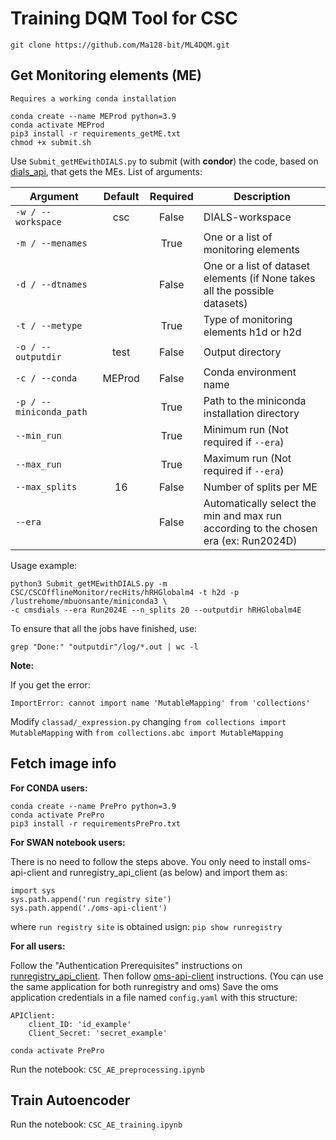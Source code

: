 # Training DQM Tool for CSC

```
git clone https://github.com/Ma128-bit/ML4DQM.git
```

## Get Monitoring elements (ME)
`Requires a working conda installation`
```=shell
conda create --name MEProd python=3.9
conda activate MEProd
pip3 install -r requirements_getME.txt 
chmod +x submit.sh
```
Use `Submit_getMEwithDIALS.py` to submit (with **condor**) the code, based on [dials_api](https://github.com/cms-DQM/dials-py), that gets the MEs. List of arguments:

| Argument                   | Default    | Required | Description                                |
| -------------------------- | :--------: | :------: | ------------------------------------------ |
| `-w / --workspace`         | csc        | False    | DIALS-workspace                            |
| `-m / --menames`           |            | True     | One or a list of monitoring elements       |
| `-d / --dtnames`           |            | False    | One or a list of dataset elements (if None takes all the possible datasets) |
| `-t / --metype`            |            | True     | Type of monitoring elements h1d or h2d     |
| `-o / --outputdir`         | test       | False    | Output directory                           |
| `-c / --conda`             | MEProd     | False    | Conda environment name                     |
| `-p / --miniconda_path`    |            | True     | Path to the miniconda installation directory |
| `--min_run`                |            | True     | Minimum run (Not required if `--era`)        |
| `--max_run`                |            | True     | Maximum run (Not required if `--era`)        |
| `--max_splits`             | 16         | False    | Number of splits per ME                      |
| `--era`                    |            | False    | Automatically select the min and max run according to the chosen era (ex: Run2024D)|

Usage example:
```
python3 Submit_getMEwithDIALS.py -m CSC/CSCOfflineMonitor/recHits/hRHGlobalm4 -t h2d -p /lustrehome/mbuonsante/miniconda3 \
-c cmsdials --era Run2024E --n_splits 20 --outputdir hRHGlobalm4E
```

To ensure that all the jobs have finished, use:
```=shell
grep "Done:" "outputdir"/log/*.out | wc -l
```
**Note:**

If you get the error:

`ImportError: cannot import name 'MutableMapping' from 'collections' `

Modify `classad/_expression.py` changing `from collections import MutableMapping` with `from collections.abc import MutableMapping`


## Fetch image info
**For CONDA users:**
```=shell
conda create --name PrePro python=3.9
conda activate PrePro
pip3 install -r requirementsPrePro.txt 
```

**For SWAN notebook users:**

There is no need to follow the steps above. You only need to install oms-api-client and runregistry_api_client (as below) and import them as:
```
import sys
sys.path.append('run registry site')
sys.path.append('./oms-api-client')
```
where `run registry site` is obtained usign: `pip show runregistry`

**For all users:**

Follow the "Authentication Prerequisites" instructions on [runregistry_api_client](https://github.com/cms-DQM/runregistry_api_client). Then follow [oms-api-client](https://gitlab.cern.ch/cmsoms/oms-api-client) instructions. (You can use the same application for both runregistry and oms)
Save the oms application credentials in a file named `config.yaml` with this structure:
```=yaml
APIClient:
    client_ID: 'id_example'
    Client_Secret: 'secret_example'
```

```=shell
conda activate PrePro
```
Run the notebook: `CSC_AE_preprocessing.ipynb`

## Train Autoencoder
Run the notebook: `CSC_AE_training.ipynb`
